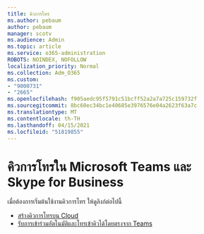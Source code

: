 ```yaml
---
title: คิวการโทร
ms.author: pebaum
author: pebaum
manager: scotv
ms.audience: Admin
ms.topic: article
ms.service: o365-administration
ROBOTS: NOINDEX, NOFOLLOW
localization_priority: Normal
ms.collection: Adm_O365
ms.custom:
- "9000731"
- "2665"
ms.openlocfilehash: f905aedc95f5791c51bcff52a2a7a725c159732f
ms.sourcegitcommit: 8bc60ec34bc1e40685e3976576e04a2623f63a7c
ms.translationtype: MT
ms.contentlocale: th-TH
ms.lasthandoff: 04/15/2021
ms.locfileid: "51819855"
---
```

# <a name="call-queues-in-microsoft-teams-and-skype-for-business"></a>คิวการโทรใน Microsoft Teams และ Skype for Business 

เมื่อต้องการเริ่มต้นใช้งานคิวการโทร ให้ดูลิงก์ต่อไปนี้

- [สร้างคิวการโทรบน Cloud](https://docs.microsoft.com/microsoftteams/create-a-phone-system-call-queue)
- [รับการเข้าร่วมอัตโนมัติและโทรเข้าคิวได้โดยตรงจาก Teams](https://docs.microsoft.com/microsoftteams/answer-auto-attendant-and-call-queue-calls)